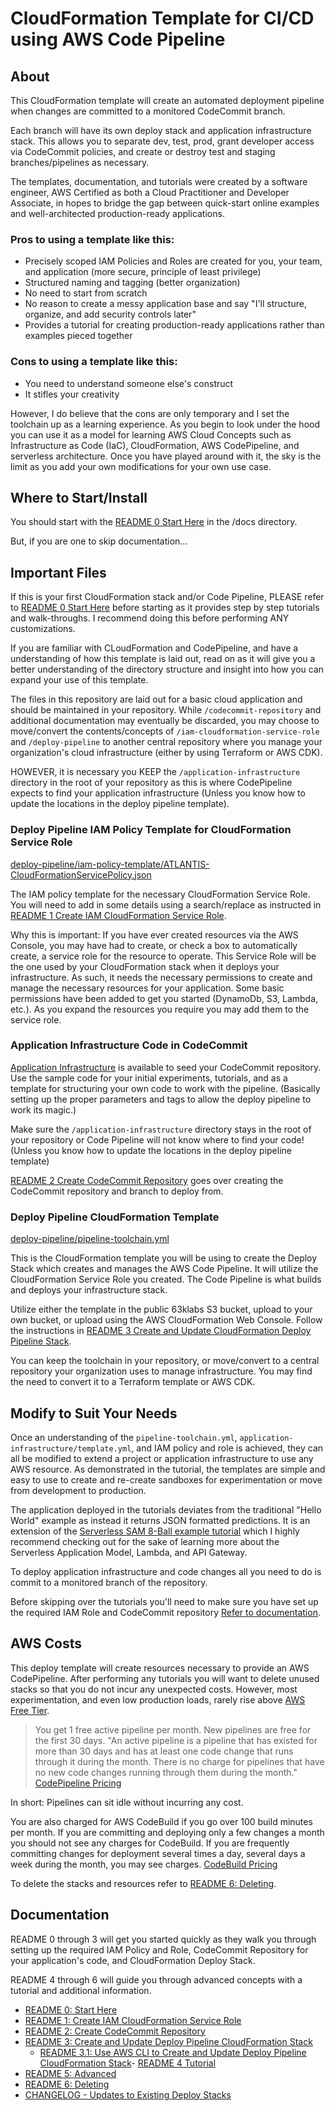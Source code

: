 # CloudFormation Template for CI/CD using AWS Code Pipeline

## About

This CloudFormation template will create an automated deployment pipeline when changes are committed to a monitored CodeCommit branch.

Each branch will have its own deploy stack and application infrastructure stack. This allows you to separate dev, test, prod, grant developer access via CodeCommit policies, and create or destroy test and staging branches/pipelines as necessary.

The templates, documentation, and tutorials were created by a software engineer, AWS Certified as both a Cloud Practitioner and Developer Associate, in hopes to bridge the gap between quick-start online examples and well-architected production-ready applications.

### Pros to using a template like this:

- Precisely scoped IAM Policies and Roles are created for you, your team, and application (more secure, principle of least privilege)
- Structured naming and tagging (better organization)
- No need to start from scratch
- No reason to create a messy application base and say "I'll structure, organize, and add security controls later"
- Provides a tutorial for creating production-ready applications rather than examples pieced together

### Cons to using a template like this:

- You need to understand someone else's construct
- It stifles your creativity

However, I do believe that the cons are only temporary and I set the toolchain up as a learning experience. As you begin to look under the hood you can use it as a model for learning AWS Cloud Concepts such as Infrastructure as Code (IaC), CloudFormation, AWS CodePipeline, and serverless architecture. Once you have played around with it, the sky is the limit as you add your own modifications for your own use case.

## Where to Start/Install

You should start with the [README 0 Start Here](./docs/README-0-Start-Here.md) in the /docs directory.

But, if you are one to skip documentation...

## Important Files

If this is your first CloudFormation stack and/or Code Pipeline, PLEASE refer to [README 0 Start Here](./docs/README-0-Start-Here.md) before starting as it provides step by step tutorials and walk-throughs. I recommend doing this before performing ANY customizations.

If you are familiar with CLoudFormation and CodePipeline, and have a understanding of how this template is laid out, read on as it will give you a better understanding of the directory structure and insight into how you can expand your use of this template.

The files in this repository are laid out for a basic cloud application and should be maintained in your repository. While `/codecommit-repository` and additional documentation may eventually be discarded, you may choose to move/convert the contents/concepts of `/iam-cloudformation-service-role` and `/deploy-pipeline` to another central repository where you manage your organization's cloud infrastructure (either by using Terraform or AWS CDK).

HOWEVER, it is necessary you KEEP the `/application-infrastructure` directory in the root of your repository as this is where CodePipeline expects to find your application infrastructure (Unless you know how to update the locations in the deploy pipeline template).

### Deploy Pipeline IAM Policy Template for CloudFormation Service Role

[deploy-pipeline/iam-policy-template/ATLANTIS-CloudFormationServicePolicy.json](./iam-cloudformation-service-role/ATLANTIS-CloudFormationServicePolicy.json)

The IAM policy template for the necessary CloudFormation Service Role. You will need to add in some details using a search/replace as instructed in [README 1 Create IAM CloudFormation Service Role](./iam-cloudformation-service-role/README-1-IAM-CF-Service-Role.md).

Why this is important: If you have ever created resources via the AWS Console, you may have had to create, or check a box to automatically create, a service role for the resource to operate. This Service Role will be the one used by your CloudFormation stack when it deploys your infrastructure. As such, it needs the necessary permissions to create and manage the necessary resources for your application. Some basic permissions have been added to get you started (DynamoDb, S3, Lambda, etc.). As you expand the resources you require you may add them to the service role.

### Application Infrastructure Code in CodeCommit

[Application Infrastructure](./application-infrastructure/) is available to seed your CodeCommit repository. Use the sample code for your initial experiments, tutorials, and as a template for structuring your own code to work with the pipeline. (Basically setting up the proper parameters and tags to allow the deploy pipeline to work its magic.)

Make sure the `/application-infrastructure` directory stays in the root of your repository or Code Pipeline will not know where to find your code! (Unless you know how to update the locations in the deploy pipeline template)

[README 2 Create CodeCommit Repository](/codecommit-repository/README-2-CodeCommit-Repository.md) goes over creating the CodeCommit repository and branch to deploy from.

### Deploy Pipeline CloudFormation Template

[deploy-pipeline/pipeline-toolchain.yml](./deploy-pipeline/pipeline-toolchain.yml)

This is the CloudFormation template you will be using to create the Deploy Stack which creates and manages the AWS Code Pipeline. It will utilize the CloudFormation Service Role you created. The Code Pipeline is what builds and deploys your infrastructure stack.

Utilize either the template in the public 63klabs S3 bucket, upload to your own bucket, or upload using the AWS CloudFormation Web Console. Follow the instructions in [README 3 Create and Update CloudFormation Deploy Pipeline Stack](deploy-pipeline/README-3-CloudFormation-Deploy-Stack.md).

You can keep the toolchain in your repository, or move/convert to a central repository your organization uses to manage infrastructure. You may find the need to convert it to a Terraform template or AWS CDK.

## Modify to Suit Your Needs

Once an understanding of the `pipeline-toolchain.yml`, `application-infrastructure/template.yml`, and IAM policy and role is achieved, they can all be modified to extend a project or application infrastructure to use any AWS resource. As demonstrated in the tutorial, the templates are simple and easy to use to create and re-create sandboxes for experimentation or move from development to production.

The application deployed in the tutorials deviates from the traditional "Hello World" example as instead it returns JSON formatted predictions. It is an extension of the [Serverless SAM 8-Ball example tutorial](https://github.com/chadkluck/serverless-sam-8ball-example) which I highly recommend checking out for the sake of learning more about the Serverless Application Model, Lambda, and API Gateway.

To deploy application infrastructure and code changes all you need to do is commit to a monitored branch of the repository.

Before skipping over the tutorials you'll need to make sure you have set up the required IAM Role and CodeCommit repository [Refer to documentation](./docs/README-0-Start-Here.md).

## AWS Costs

This deploy template will create resources necessary to provide an AWS CodePipeline. After performing any tutorials you will want to delete unused stacks so that you do not incur any unexpected costs. However, most experimentation, and even low production loads, rarely rise above [AWS Free Tier](https://aws.amazon.com/free).

> You get 1 free active pipeline per month. New pipelines are free for the first 30 days. "An active pipeline is a pipeline that has existed for more than 30 days and has at least one code change that runs through it during the month. There is no charge for pipelines that have no new code changes running through them during the month." [CodePipeline Pricing](https://aws.amazon.com/codepipeline/pricing)

In short: Pipelines can sit idle without incurring any cost.

You are also charged for AWS CodeBuild if you go over 100 build minutes per month. If you are committing and deploying only a few changes a month you should not see any charges for CodeBuild. If you are frequently committing changes for deployment several times a day, several days a week during the month, you may see charges. [CodeBuild Pricing](https://aws.amazon.com/codebuild/pricing)

To delete the stacks and resources refer to [README 6: Deleting](./docs/README-6-Deleting.md).

## Documentation

README 0 through 3 will get you started quickly as they walk you through setting up the required IAM Policy and Role, CodeCommit Repository for your application's code, and CloudFormation Deploy Stack.

README 4 through 6 will guide you through advanced concepts with a tutorial and additional information.

- [README 0: Start Here](./docs/README-0-Start-Here.md)
- [README 1: Create IAM CloudFormation Service Role](./iam-cloudformation-service-role/README-1-IAM-CF-Service-Role.md)
- [README 2: Create CodeCommit Repository](./codecommit-repository/README-2-CodeCommit-Repository.md)
- [README 3: Create and Update Deploy Pipeline CloudFormation Stack](./deploy-pipeline/README-3-CloudFormation-Deploy-Stack.md)
  - [README 3.1: Use AWS CLI to Create and Update Deploy Pipeline CloudFormation Stack](./deploy-pipeline/cli/README-CLI.md)- [README 4 Tutorial](./docs/README-4-Tutorial.md)
- [README 5: Advanced](./docs/README-5-Advanced.md)
- [README 6: Deleting](./docs/README-6-Deleting.md)
- [CHANGELOG - Updates to Existing Deploy Stacks](CHANGELOG.md)
